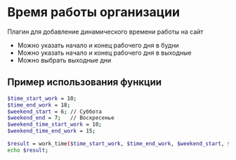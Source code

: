 # Время работы организации
Плагин для добавление динамического времени работы на сайт

- Можно указать начало и конец рабочего дня в будни
- Можно указать начало и конец рабочего дня в выходные
- Можно выбрать выходные дни

## Пример использования функции
```sh
$time_start_work = 10;
$time_end_work = 18;
$weekend_start = 6; // Суббота
$weekend_end = 7;   // Воскресенье
$weekend_time_start_work = 10;
$weekend_time_end_work = 15;

$result = work_time($time_start_work, $time_end_work, $weekend_start, $weekend_end, $weekend_time_start_work, $weekend_time_end_work);
echo $result;
```